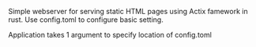 Simple webserver for serving static HTML pages using Actix famework in rust. Use config.toml to configure basic setting. 

Application takes 1 argument to specify location of config.toml


